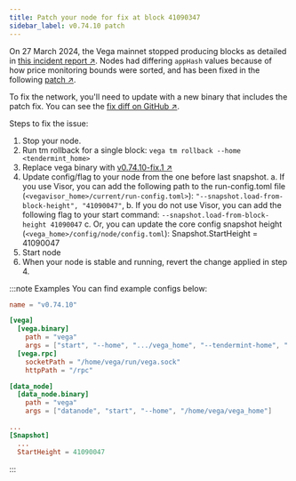 ```yaml
---
title: Patch your node for fix at block 41090347
sidebar_label: v0.74.10 patch
---
```


On 27 March 2024, the Vega mainnet stopped producing blocks as detailed in [this incident report ↗](https://blog.vega.xyz/incident-report-network-outage-dd83e48072c8). Nodes had differing `appHash` values because of how price monitoring bounds were sorted, and has been fixed in the following [patch ↗](https://github.com/vegaprotocol/vega/pull/11018).

To fix the network, you'll need to update with a new binary that includes the patch fix. You can see the [fix diff on GitHub ↗](https://github.com/vegaprotocol/vega/compare/v0.74.10...v0.74.10-fix.1).

Steps to fix the issue:

1. Stop your node.
2. Run tm rollback for a single block: `vega tm rollback --home <tendermint_home>`
3. Replace vega binary with [v0.74.10-fix.1 ↗](https://github.com/vegaprotocol/vega/releases/tag/v0.74.10-fix.1)
4. Update config/flag to your node from the one before last snapshot.
    a. If you use Visor, you can add the following path to the run-config.toml file (`<vegavisor_home>/current/run-config.toml>`): `"--snapshot.load-from-block-height", "41090047"`,
    b. If you do not use Visor, you can add the following flag to your start command: `--snapshot.load-from-block-height 41090047`
    c. Or, you can update the core config snapshot height (`<vega_home>/config/node/config.toml`): Snapshot.StartHeight = 41090047
5. Start node
6. When your node is stable and running, revert the change applied in step 4.

:::note Examples
You can find example configs below:

```toml title="vegavisor_home/current/run-config.toml
name = "v0.74.10"

[vega]
  [vega.binary]
    path = "vega"
    args = ["start", "--home", ".../vega_home", "--tendermint-home", "...tendermint_home", "--nodewallet-passphrase-file", ".../vega_home/all-wallet-passphrase.txt", "--snapshot.load-from-block-height", "41090047"]
  [vega.rpc]
    socketPath = "/home/vega/run/vega.sock"
    httpPath = "/rpc"

[data_node]
  [data_node.binary]
    path = "vega"
    args = ["datanode", "start", "--home", "/home/vega/vega_home"]
```

```toml title="vega_home/config/node/config.toml
...
[Snapshot]
  ...
  StartHeight = 41090047

```

:::